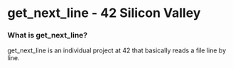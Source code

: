# get_next_line - 42 Silicon Valley

### What is get_next_line?

get_next_line is an individual project at 42 that basically reads a file line by line.
